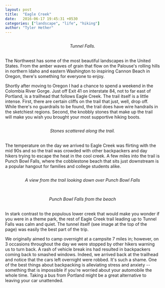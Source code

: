```yaml
---
layout: post
title:  "Eagle Creek"
date:   2016-06-17 19:45:31 +0530
categories: ["landscape", "life", "hiking"]
author: "Tyler Hether"
---
```


<p align="center">
  <img src="https://farm8.staticflickr.com/7602/26885151053_3b35d37b63_z.jpg" alt=""/>
</p>
<center>
<i> Tunnel Falls. </i>
<br> <br>
</center>


The Northwest has some of the most beautiful landscapes in the United States. From the amber waves of grain that flow on the Palouse's rolling hills in northern Idaho and eastern Washington to inspiring Cannon Beach in Oregon, there's something for everyone to enjoy.

<!-- Before moving to the Beaver State, I read Douglas Lorain's book [*100 Classic Hikes in Oregon*](https://books.google.com/books?id=eCV2jzmN0A8C&dq=100+classic+hikes+in+oregon&hl=en&sa=X&ved=0ahUKEwjpyq2M-q_NAhUY7WMKHTP7AloQ6AEIKzAB). My favorite thing about that book is that the colored pictures provide great snapshots of scenic waterfalls and vistas -- which are great for planning out trips -- but it still leaves plenty of natural beauty to be discovered in person.   -->

Shortly after moving to Oregon I had a chance to spend a weekend in the Colombia River Gorge. Just off Exit 41 on interstate 84, not to far east of Portland, is a trailhead that follows Eagle Creek. The trail itself is a little intense. First, there are certain cliffs on the trail that just, well, drop off. While there's no guardrails to be found, the trail does have wire handrails in the sketchiest regions. Second, the knobbly stones that make up the trail will make you wish you brought your most supportive hiking boots.

<p align="center">
  <img src="https://farm8.staticflickr.com/7405/27420933571_50175e7522_z.jpg" alt=""/>
</p>
<center>
<i> Stones scattered along the trail. </i>
<br> <br>
</center>

The temperature on the day we arrived to Eagle Creek was flirting with the mid 90s and so the trail was crowded with other backpackers and day hikers trying to escape the heat in the cool creek. A few miles into the trail is Punch Bowl Falls, where the cobblestone beach that sits just downstream is a popular hangout for families and college students alike.

<p align="center">
  <img src="https://farm8.staticflickr.com/7321/26885143603_1f702d2673_b.jpg" alt=""/>
</p>
<center>
<i> A view from the trail looking down over Punch Bowl Falls </i>
<br> <br>
</center>

<p align="center">
  <img src="https://farm8.staticflickr.com/7223/27458465796_a408627ef9_z.jpg" alt=""/>
</p>
<center>
<i> Punch Bowl Falls from the beach </i>
<br> <br>
</center>

In stark contrast to the populous lower creek that would make you wonder if you were in a theme park, the rest of Eagle Creek trail leading up to Tunnel Falls was calm and quiet. The tunnel itself (see image at the top of the page) was easily the best part of the trip.

We originally aimed to camp overnight at a campsite 7 miles in; however, on 3 occasions throughout the day we were stopped by other hikers warning us to turn back. A rash of vehicle break ins had resulted in backpackers coming back to smashed windows. Indeed, we arrived back at the trailhead and notice that the cars left overnight were robbed. It's such a shame. One of the best things about backpacking is alleviating stress and anxiety -- something that is impossible if you're worried about your automobile the whole time. Taking a bus from Portland might be a great alternative to leaving your car unattended.
